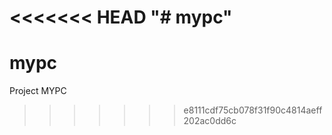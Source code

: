 <<<<<<< HEAD
"# mypc" 
=======
# mypc
Project MYPC
>>>>>>> e8111cdf75cb078f31f90c4814aeff202ac0dd6c
